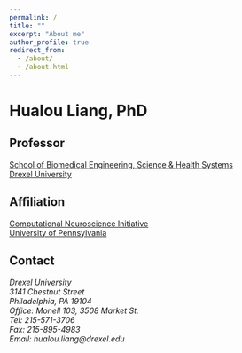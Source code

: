 ```yaml
---
permalink: /
title: ""
excerpt: "About me"
author_profile: true
redirect_from: 
  - /about/
  - /about.html
---
```


Hualou Liang, PhD
======

## Professor

[School of Biomedical Engineering, Science & Health Systems](https://drexel.edu/biomed/)\
[Drexel University](https://drexel.edu/)

## Affiliation
[Computational Neuroscience Initiative](https://cni.upenn.edu/)\
[University of Pennsylvania](https://www.upenn.edu/)


## Contact

<address>
  Drexel University<br />
  3141 Chestnut Street<br />
  Philadelphia, PA 19104<br />
  Office: Monell 103, 3508 Market St.<br />
  Tel: 215-571-3706<br />
  Fax: 215-895-4983<br />
  Email: hualou.liang@drexel.edu
</address>
